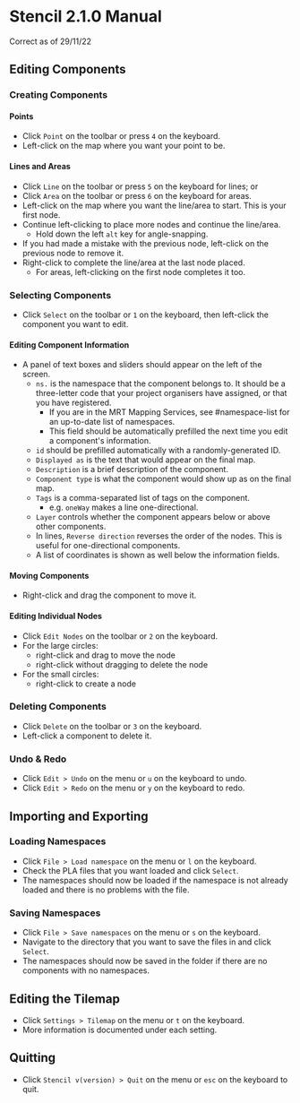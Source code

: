 # Stencil 2.1.0 Manual
Correct as of 29/11/22

## Editing Components
### Creating Components
#### Points
- Click `Point` on the toolbar or press `4` on the keyboard.
- Left-click on the map where you want your point to be.

#### Lines and Areas
- Click `Line` on the toolbar or press `5` on the keyboard for lines; or
- Click `Area` on the toolbar or press `6` on the keyboard for areas.
- Left-click on the map where you want the line/area to start. This is your first node.
- Continue left-clicking to place more nodes and continue the line/area.
  - Hold down the left `alt` key for angle-snapping.
- If you had made a mistake with the previous node, left-click on the previous node to remove it.
- Right-click to complete the line/area at the last node placed.
  - For areas, left-clicking on the first node completes it too.

### Selecting Components
- Click `Select` on the toolbar or `1` on the keyboard, then left-click the component you want to edit.

#### Editing Component Information
- A panel of text boxes and sliders should appear on the left of the screen.
  - `ns.` is the namespace that the component belongs to. It should be a three-letter code that your project organisers have assigned, or that you have registered.
    - If you are in the MRT Mapping Services, see #namespace-list for an up-to-date list of namespaces.
    - This field should be automatically prefilled the next time you edit a component's information.
  - `id` should be prefilled automatically with a randomly-generated ID.
  - `Displayed as` is the text that would appear on the final map.
  - `Description` is a brief description of the component.
  - `Component type` is what the component would show up as on the final map.
  - `Tags` is a comma-separated list of tags on the component.
    - e.g. `oneWay` makes a line one-directional.
  - `Layer` controls whether the component appears below or above other components.
  - In lines, `Reverse direction` reverses the order of the nodes. This is useful for one-directional components.
  - A list of coordinates is shown as well below the information fields.

#### Moving Components
- Right-click and drag the component to move it.

#### Editing Individual Nodes
- Click `Edit Nodes` on the toolbar or `2` on the keyboard.
- For the large circles:
  - right-click and drag to move the node
  - right-click without dragging to delete the node
- For the small circles:
  - right-click to create a node

### Deleting Components
- Click `Delete` on the toolbar or `3` on the keyboard.
- Left-click a component to delete it.

### Undo & Redo
- Click `Edit > Undo` on the menu or `u` on the keyboard to undo.
- Click `Edit > Redo` on the menu or `y` on the keyboard to redo.

## Importing and Exporting
### Loading Namespaces
- Click `File > Load namespace` on the menu or `l` on the keyboard.
- Check the PLA files that you want loaded and click `Select`.
- The namespaces should now be loaded if the namespace is not already loaded and there is no problems with the file.

### Saving Namespaces
- Click `File > Save namespaces` on the menu or `s` on the keyboard.
- Navigate to the directory that you want to save the files in and click `Select`.
- The namespaces should now be saved in the folder if there are no components with no namespaces.

## Editing the Tilemap
- Click `Settings > Tilemap` on the menu or `t` on the keyboard.
- More information is documented under each setting.

## Quitting
- Click `Stencil v(version) > Quit` on the menu or `esc` on the keyboard to quit.
